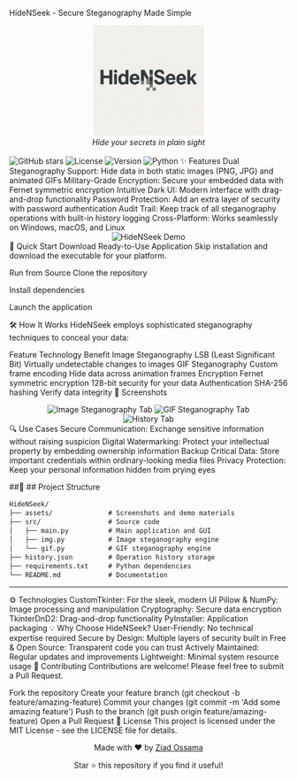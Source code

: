 HideNSeek - Secure Steganography Made Simple
<div align="center"> <img src="assets/logo.png" alt="HideNSeek Logo" width="200"/> <br> <em>Hide your secrets in plain sight</em> <br><br> </div>
<img alt="GitHub stars" src="https://img.shields.io/github/stars/your-username/hidenseek?style=social">
<img alt="License" src="https://img.shields.io/badge/license-MIT-blue">
<img alt="Version" src="https://img.shields.io/badge/version-1.0.0-brightgreen">
<img alt="Python" src="https://img.shields.io/badge/python-3.8+-yellow">
✨ Features
Dual Steganography Support: Hide data in both static images (PNG, JPG) and animated GIFs
Military-Grade Encryption: Secure your embedded data with Fernet symmetric encryption
Intuitive Dark UI: Modern interface with drag-and-drop functionality
Password Protection: Add an extra layer of security with password authentication
Audit Trail: Keep track of all steganography operations with built-in history logging
Cross-Platform: Works seamlessly on Windows, macOS, and Linux
<div align="center"> <img src="assets/demo.gif" alt="HideNSeek Demo" width="700"/> </div>
🚀 Quick Start
Download Ready-to-Use Application
Skip installation and download the executable for your platform.

Run from Source
Clone the repository

Install dependencies

Launch the application

🛠️ How It Works
HideNSeek employs sophisticated steganography techniques to conceal your data:

Feature	Technology	Benefit
Image Steganography	LSB (Least Significant Bit)	Virtually undetectable changes to images
GIF Steganography	Custom frame encoding	Hide data across animation frames
Encryption	Fernet symmetric encryption	128-bit security for your data
Authentication	SHA-256 hashing	Verify data integrity
📸 Screenshots
<div align="center"> <img src="assets/image-stego.png" alt="Image Steganography Tab" width="400"/> <img src="assets/gif-stego.png" alt="GIF Steganography Tab" width="400"/> <br> <img src="assets/history-tab.png" alt="History Tab" width="400"/> </div>
🔍 Use Cases
Secure Communication: Exchange sensitive information without raising suspicion
Digital Watermarking: Protect your intellectual property by embedding ownership information
Backup Critical Data: Store important credentials within ordinary-looking media files
Privacy Protection: Keep your personal information hidden from prying eyes

##🧩 ## Project Structure
```
HideNSeek/
├── assets/              # Screenshots and demo materials
├── src/                 # Source code
│   ├── main.py          # Main application and GUI
│   ├── img.py           # Image steganography engine
│   └── gif.py           # GIF steganography engine
├── history.json         # Operation history storage
├── requirements.txt     # Python dependencies
└── README.md            # Documentation

```
---
⚙️ Technologies
CustomTkinter: For the sleek, modern UI
Pillow & NumPy: Image processing and manipulation
Cryptography: Secure data encryption
TkinterDnD2: Drag-and-drop functionality
PyInstaller: Application packaging
💡 Why Choose HideNSeek?
User-Friendly: No technical expertise required
Secure by Design: Multiple layers of security built in
Free & Open Source: Transparent code you can trust
Actively Maintained: Regular updates and improvements
Lightweight: Minimal system resource usage
🤝 Contributing
Contributions are welcome! Please feel free to submit a Pull Request.

Fork the repository
Create your feature branch (git checkout -b feature/amazing-feature)
Commit your changes (git commit -m 'Add some amazing feature')
Push to the branch (git push origin feature/amazing-feature)
Open a Pull Request
📜 License
This project is licensed under the MIT License - see the LICENSE file for details.

<div align="center"> <p>Made with ❤️ by <a href="https://github.com/Ziad-Ossama">Ziad Ossama</a></p> <p>Star ⭐ this repository if you find it useful!</p> </div>
